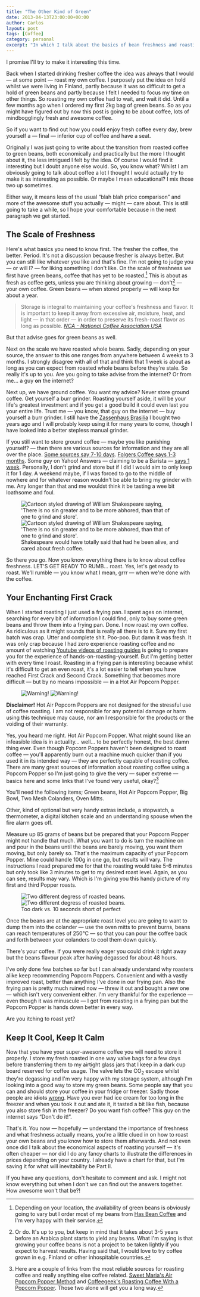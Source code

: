 ```yaml
---
title: "The Other Kind of Green"
date: 2013-04-13T23:00:00+00:00
author: Carlos
layout: post
tags: [Coffee]
category: personal
excerpt: "In which I talk about the basics of bean freshness and roasting my own beans using a Hot Air Popcorn Popper."
---
```

I promise I'll try to make it interesting this time.

Back when I started drinking fresher coffee the idea was always that I would — at some point — roast my own coffee. I purposely put the idea on hold whilst we were living in Finland, partly because it was so difficult to get a hold of green beans and partly because I felt I needed to focus my time on other things. So roasting my own coffee had to wait, and wait it did. Until a few months ago when I ordered my first 2kg bag of green beans. So as you might have figured out by now this post is going to be about coffee, lots of mindbogglingly fresh and awesome coffee.

So if you want to find out how you could enjoy fresh coffee every day, brew yourself a — final — inferior cup of coffee and have a seat.

Originally I was just going to write about the transition from roasted coffee to green beans, both economically and practically but the more I thought about it, the less intrigued I felt by the idea. Of course I would find it interesting but I doubt anyone else would. So, you know what? Whilst I am obviously going to talk about coffee a lot I thought I would actually try to make it as interesting as possible. Or maybe I mean educational? I mix those two up sometimes.

Either way, it means less of the usual “blah blah price comparison” and more of the awesome stuff you actually — might — care about. This is still going to take a while, so I hope your comfortable because in the next paragraph we get started.

## The Scale of Freshness

Here's what basics you need to know first. The fresher the coffee, the better. Period. It's not a discussion because fresher is always better. But you can still like whatever you like and that's fine. I'm not going to judge you — or will I? — for liking something I don't like. On the scale of freshness we first have green beans, coffee that has yet to be roasted.[^1] This is about as fresh as coffee gets, unless you are thinking about growing — don't[^2] — your own coffee. Green beans — when stored properly — will keep for about a year.

> Storage is integral to maintaining your coffee's freshness and flavor. It is important to keep it away from excessive air, moisture, heat, and light — in that order — in order to preserve its fresh-roast flavor as long as possible. <cite>[NCA - National Coffee Association USA](http://www.ncausa.org/i4a/pages/index.cfm?pageid=70)</cite>

But that advise goes for green beans as well.

Next on the scale we have roasted whole beans. Sadly, depending on your source, the answer to this one ranges from anywhere between 4 weeks to 3 months. I strongly disagree with all of that and think that 1 week is about as long as you can expect from roasted whole beans before they're stale. So really it's up to you. Are you going to take advise from the internet? Or from me… a guy **on** the internet?

Next up, we have ground coffee. You want my advice? Never store ground coffee. Get yourself a burr grinder. Roasting yourself aside, it will be your life's greatest investment and if you get a good build it could even last you your entire life. Trust me — you know, that guy on the internet — buy yourself a burr grinder. I still have the <a href="http://www.zassenhaus.com/index.php?i=178" >Zassenhaus Brasilia</a> I bought two years ago and I will probably keep using it for many years to come, though I have looked into a better stepless manual grinder.

If you still want to store ground coffee — maybe you like punishing yourself? — then there are various sources for information and they are all over the place. [Some sources say 7-10 days](http://shelflifeadvice.com/beverages/hot-beverages/coffee). [Folgers Coffee says 1-3 months](http://www.folgerscoffee.com/coffee-how-to/how-to-store-coffee/). Some guy on Yahoo! Answers — claiming to be a Barista — [says 1 week](http://answers.yahoo.com/question/index?qid=20080116080459AA4hVnF). Personally, I don't grind and store but if I did I would aim to only keep it for 1 day. A weekend maybe, if I was forced to go to the middle of nowhere and for whatever reason wouldn't be able to bring my grinder with me. Any longer than that and me wouldst think it be tasting a wee bit loathsome and foul.

<figure>
    <img class="js-lazy-load" data-original="/assets/posts/2013/04/beenspeare.png" alt="Cartoon styled drawing of William Shakespeare saying, 'There is no sin greater and to be more abhored, than that of one to grind and store'.">
  <noscript>
    <img src="/assets/posts/2013/04/beenspeare.png" alt="Cartoon styled drawing of William Shakespeare saying, 'There is no sin greater and to be more abhored, than that of one to grind and store'.">
  </noscript>
  <figcaption>Shakespeare would have totally said that had he been alive, and cared about fresh coffee.</figcaption>
</figure>

So there you go. Now you know everything there is to know about coffee freshness. LET'S GET READY TO RUMB… roast. Yes, let's get ready to roast. We'll rumble — you know what I mean, grrr — when we're done with the coffee.

## Your Enchanting First Crack

When I started roasting I just used a frying pan. I spent ages on internet, searching for every bit of information I could find, only to buy some green beans and throw them into a frying pan. Done. I now roast my own coffee. As ridiculous as it might sounds that is really all there is to it. Sure my first batch was crap. Utter and complete shit. Poo-poo. But damn it was fresh. It was only crap because I had zero experience roasting coffee and no amount of watching <a href="http://youtu.be/OTsC6JWM0qU" >Youtube videos of roasting guides</a> is going to prepare you for the experience of hands-on-roasting-yourself. But I'm getting better with every time I roast. Roasting in a frying pan is interesting because whilst it's difficult to get an even roast, it's a lot easier to tell when you have reached First Crack and Second Crack. Something that becomes more difficult — but by no means impossible — in a Hot Air Popcorn Popper.

<figure class="aside-image">
    <img class="js-lazy-load" data-original="/assets/posts/2013/04/disclaimer.png" alt="Warning!">
  <noscript>
    <img src="/assets/posts/2013/04/disclaimer.png" alt="Warning!">
  </noscript>
</figure>

**Disclaimer!** Hot Air Popcorn Poppers are not designed for the stressful use of coffee roasting. I am not responsible for any potential damage or harm using this technique may cause, nor am I responsible for the products or the voiding of their warranty.

Yes, you heard me right. Hot Air Popcorn Popper. What might sound like an infeasible idea is in actuality… well… to be perfectly honest, the best damn thing ever. Even though Popcorn Poppers haven't been designed to roast coffee — you'll apparently burn out a machine much quicker than if you used it in its intended way — they are perfectly capable of roasting coffee. There are many great sources of information about roasting coffee using a Popcorn Popper so I'm just going to give the very — super extreme — basics here and some links that I've found very useful, okay?[^3]

You'll need the following items; Green beans, Hot Air Popcorn Popper, Big Bowl, Two Mesh Colanders, Oven Mitts.

Other, kind of optional but very handy extras include, a stopwatch, a thermometer, a digital kitchen scale and an understanding spouse when the fire alarm goes off.

Measure up 85 grams of beans but be prepared that your Popcorn Popper might not handle that much. What you want to do is turn the machine on and pour in the beans until the beans are barely moving, you want them moving, but only barely so. That's the maximum capacity of your Popcorn Popper. Mine could handle 100g in one go, but results will vary. The instructions I read prepared me for that the roasting would take 5-6 minutes but only took like 3 minutes to get to my desired roast level. Again, as you can see, results may vary. Which is I'm giving you this handy picture of my first and third Popper roasts.

<figure>
    <img class="js-lazy-load" data-original="/assets/posts/2013/04/roast.jpg" alt="Two different degress of roasted beans.">
  <noscript>
    <img src="/assets/posts/2013/04/roast.jpg" alt="Two different degress of roasted beans.">
  </noscript>
  <figcaption>Too dark vs. 10 seconds short of perfect</figcaption>
</figure>

Once the beans are at the appropriate roast level you are going to want to dump them into the colander — use the oven mitts to prevent burns, beans can reach temperatures of 250°C — so that you can pour the coffee back and forth between your colanders to cool them down quickly.

There's your coffee. If you were really eager you could drink it right away but the beans flavour peak after having degassed for about 48 hours.

I've only done few batches so far but I can already understand why roasters alike keep recommending Popcorn Poppers. Convenient and with a vastly improved roast, better than anything I've done in our frying pan. Also the frying pan is pretty much ruined now — threw it out and bought a new one — which isn't very convenient either. I'm very thankful for the experience — even though it was minuscule — I got from roasting in a frying pan but the Popcorn Popper is hands down better in every way.

Are you itching to roast yet?

## Keep It Cool, Keep It Calm

Now that you have your super-awesome coffee you will need to store it properly. I store my fresh roasted in one way valve bags for a few days before transferring them to my airtight glass jars that I keep in a dark cup board reserved for coffee usage. The valve lets the CO<sub>2</sub> escape whilst they're degassing and I'm very happy with my storage system, although I'm looking into a good way to store my green beans. Some people say that you can and should store your coffee in your fridge or freezer. Sadly those people are <s>idiots</s> <u>wrong</u>. Have you ever had ice cream for too long in the freezer and when you took it out and ate it, it tasted a bit like fish, because you also store fish in the freezer? Do you want fish coffee? This guy on the internet says “Don't do it!”.

That's it. You now — hopefully — understand the importance of freshness and what freshness actually means, you're a little clued in on how to roast your own beans and you know how to store them afterwards. And not even once did I talk about the economical aspects of roasting yourself — it's often cheaper — nor did I do any fancy charts to illustrate the differences in prices depending on your country. I already have a chart for that, but I'm saving it for what will inevitability be Part II.

If you have any questions, don't hesitate to comment and ask. I might not know everything but when I don't we can find out the answers together. How awesome won't that be?!


[^1]: Depending on your location, the availability of green beans is obviously going to vary but I order most of my beans from <a href="http://www.hasbean.co.uk/" >Has Bean Coffee</a> and I'm very happy with their service.

[^2]: Or do. It's up to you, but keep in mind that it takes about 3-5 years before an Arabica plant starts to yield any beans. What I'm saying is that growing your coffee beans is not a project to be taken lightly if you expect to harvest results. Having said that, I would love to try coffee grown in e.g. Finland or other inhospitable countries.

[^3]: Here are a couple of links from the most reliable sources for roasting coffee and really anything else coffee related. <a href="http://www.sweetmarias.com/airpop/airpopmethod.php" >Sweet Maria's Air Popcorn Popper Method</a> and <a href="http://coffeegeek.com/guides/popperroasting" >Coffeegeek's Roasting Coffee With a Popcorn Popper</a>. Those two alone will get you a long way.